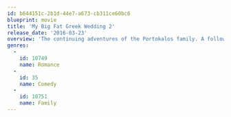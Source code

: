 ```yaml
---
id: b644151c-2b1d-44e7-a673-cb311ce60bc6
blueprint: movie
title: 'My Big Fat Greek Wedding 2'
release_date: '2016-03-23'
overview: 'The continuing adventures of the Portokalos family. A follow-up to the 2002 comedy, "My Big Fat Greek Wedding."'
genres:
  -
    id: 10749
    name: Romance
  -
    id: 35
    name: Comedy
  -
    id: 10751
    name: Family
---
```

